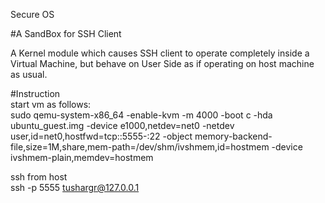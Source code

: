 Secure OS 

#A SandBox for SSH Client

A Kernel module which causes SSH client to operate completely inside a Virtual Machine, but behave on User Side as if operating on host machine as usual. 


#Instruction   
start vm as follows:  
sudo qemu-system-x86_64 -enable-kvm -m 4000 -boot c -hda ubuntu_guest.img -device e1000,netdev=net0 -netdev user,id=net0,hostfwd=tcp::5555-:22 -object memory-backend-file,size=1M,share,mem-path=/dev/shm/ivshmem,id=hostmem -device ivshmem-plain,memdev=hostmem     
  
ssh from host   
ssh -p 5555 tushargr@127.0.0.1   
